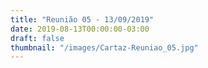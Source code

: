 ```yaml
---
title: "Reunião 05 - 13/09/2019"
date: 2019-08-13T00:00:00-03:00
draft: false
thumbnail: "/images/Cartaz-Reuniao_05.jpg"
---
```


